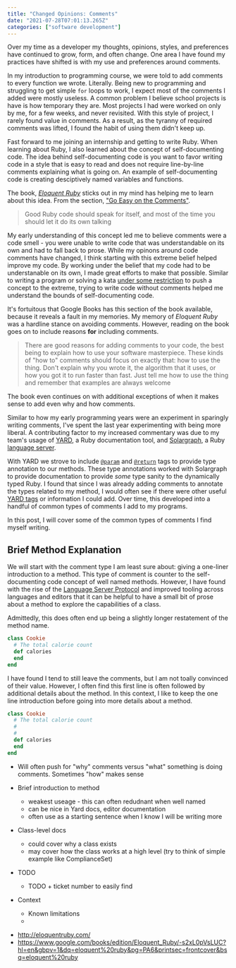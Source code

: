 ```yaml
---
title: "Changed Opinions: Comments"
date: "2021-07-28T07:01:13.265Z"
categories: ["software development"]
---
```


Over my time as a developer my thoughts, opinions, styles, and preferences have continued to grow, form, and often change. One area I have found my practices have shifted is with my use and preferences around comments.

In my introduction to programming course, we were told to add comments to every function we wrote. Literally. Being new to programming and struggling to get simple `for` loops to work, I expect most of the comments I added were mostly useless. A common problem I believe school projects is have is how temporary they are. Most projects I had were worked on only by me, for a few weeks, and never revisited. With this style of project, I rarely found value in comments. As a result, as the tyranny of required comments was lifted, I found the habit of using them didn't keep up.

Fast forward to me joining an internship and getting to write Ruby. When learning about Ruby, I also learned about the concept of self-documenting code. The idea behind self-documenting code is you want to favor writing code in a style that is easy to read and does not require line-by-line comments explaining what is going on. An example of self-documenting code is creating desciptively named variables and functions.

The book, [_Eloquent Ruby_](http://eloquentruby.com/) sticks out in my mind has helping me to learn about this idea. From the section, ["Go Easy on the Comments"](https://www.google.com/books/edition/Eloquent_Ruby/-s2xL0pVsLUC?hl=en&gbpv=1&dq=eloquent%20ruby&pg=PA6&printsec=frontcover&bsq=go%20easy%20on%20the%20comments).

> Good Ruby code should speak for itself, and most of the time you should let it do its own talking

My early understanding of this concept led me to believe comments were a code smell - you were unable to write code that was understandable on its own and had to fall back to prose. While my opinons around code comments have changed, I think starting with this extreme belief helped improve my code. By working under the belief that my code had to be understanable on its own, I made great efforts to make that possible. Similar to writing a program or solving a kata [under some restriction](https://www.youtube.com/watch?v=TKFi3f_W33k&list=PL0zVEGEvSaeHgdv6t242ukQNIOtHNgzOJ&index=5) to push a concept to the extreme, trying to write code without comments helped me understand the bounds of self-documenting code.

It's fortuitous that Google Books has this section of the book available, because it reveals a fault in my memories. My memory of _Eloquent Ruby_ was a hardline stance on avoiding comments. However, reading on the book goes on to include reasons **for** including comments.

> There are good reasons for adding comments to your code, the best being to
> explain how to use your software masterpiece. These kinds of "how to" comments
> should focus on exactly that: how to use the thing. Don't explain why you
> wrote it, the algorithm that it uses, or how you got it to run faster than
> fast. Just tell me how to use the thing and remember that examples are always
> welcome

The book even continues on with additional exceptions of when it makes sense to add even why and how comments.

Similar to how my early programming years were an experiment in sparingly writing comments, I've spent the last year experimenting with being more liberal. A contributing factor to my increased commentary was due to my team's usage of [YARD](https://yardoc.org/), a Ruby documentation tool, and [Solargraph](https://solargraph.org/), a Ruby [language server](https://microsoft.github.io/language-server-protocol/).

With YARD we strove to include [`@param`](https://rubydoc.info/gems/yard/file/docs/Tags.md#param) and [`@return`](https://rubydoc.info/gems/yard/file/docs/Tags.md#return) tags to provide type annotation to our methods. These type annotations worked with Solargraph to provide documentation to provide _some_ type sanity to the dynamically typed Ruby. I found that since I was already adding comments to annotate the types related to my method, I would often see if there were other useful [YARD tags](https://rubydoc.info/gems/yard/file/docs/Tags.md) or information I could add. Over time, this developed into a handful of common types of comments I add to my programs.

In this post, I will cover some of the common types of comments I find myself writing.

## Brief Method Explanation

We will start with the comment type I am least sure about: giving a one-liner introduction to a method. This type of comment is counter to the self-documenting code concept of well named methods. However, I have found with the rise of the [Language Server Protocol](https://microsoft.github.io/language-server-protocol/) and improved tooling across languages and editors that it can be helpful to have a small bit of prose about a method to explore the capabilities of a class.

Admittedly, this does often end up being a slightly longer restatement of the method name.

```ruby
class Cookie
  # The total calorie count
  def calories
  end
end
```

I have found I tend to still leave the comments, but I am not toally convinced of their value. However, I often find this first line is often followed by additional details about the method. In this context, I like to keep the one line introduction before going into more details about a method.

```ruby
class Cookie
  # The total calorie count
  #
  #
  def calories
  end
end
```

- Will often push for "why" comments versus "what" something is doing comments. Sometimes "how" makes sense
- Brief introduction to method
  - weakest useage - this can often redudnant when well named
  - can be nice in Yard docs, editor documentation
  - often use as a starting sentence when I know I will be writing more
- Class-level docs
  - could cover why a class exists
  - may cover how the class works at a high level (try to think of simple example like ComplianceSet)
- TODO
  - TODO + ticket number to easily find
- Context

  - Known limitations
  -

* http://eloquentruby.com/
* https://www.google.com/books/edition/Eloquent_Ruby/-s2xL0pVsLUC?hl=en&gbpv=1&dq=eloquent%20ruby&pg=PA6&printsec=frontcover&bsq=eloquent%20ruby
